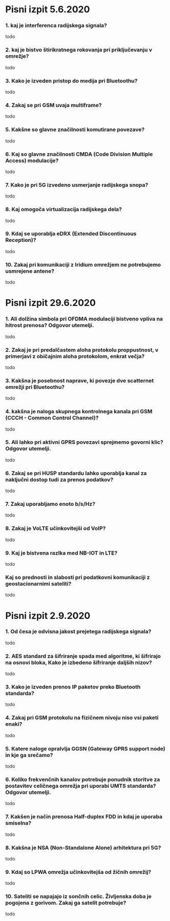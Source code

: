 # Pisni izpit 5.6.2020
### 1. kaj je interferenca radijskega signala?
todo
### 2. kaj je bistvo štirikratnega rokovanja pri priključevanju v omrežje?
todo
### 3. Kako je izveden pristop do medija pri Bluetoothu?
todo
### 4. Zakaj se pri GSM uvaja multiframe?
todo
### 5. Kakšne so glavne značilnosti komutirane povezave?
todo
### 6. Kaj so glavne značilnosti CMDA (Code Division Multiple Access) modulacije?
todo
### 7. Kako je pri 5G izvedeno usmerjanje radijskega snopa?
todo
### 8. Kaj omogoča virtualizacija radijskega dela?
todo
### 9. Kdaj se uporablja eDRX (Extended Discontinuous Reception)?
todo
### 10. Zakaj pri komunikaciji z Iridium omrežjem ne potrebujemo usmrejene antene?
todo

# Pisni izpit 29.6.2020
### 1. Ali dolžina simbola pri OFDMA modulaciji bistveno vpliva na hitrost prenosa? Odgovor utemelji.
todo
### 2. Zakaj je pri predalčastem aloha protokolu proppustnost, v primerjavi z običajnim aloha protokolom, enkrat večja?
todo
### 3. Kakšna je posebnost naprave, ki povezje dve scatternet omrežji pri Bluetoothu?
todo
### 4. kakšna je naloga skupnega kontrolnega kanala pri GSM (CCCH - Common Control Channel)?
todo
### 5. Ali lahko pri aktivni GPRS povezavi sprejmemo govorni klic? Odgovor utemelji.
todo
### 6. Zakaj se pri HUSP standardu lahko uporablja kanal za naključni dostop tudi za prenos podatkov?
todo
### 7. Zakaj uporabljamo enoto b/s/Hz?
todo
### 8. Zakaj je VoLTE učinkovitejši od VoIP?
todo
### 9. Kaj je bistvena razlka med NB-IOT in LTE?
todo
### Kaj so prednosti in slabosti pri podatkovni komunikaciji z geostacionarnimi sateliti?
todo

# Pisni izpit 2.9.2020
### 1. Od česa je odvisna jakost prejetega radijskega signala?
todo
### 2. AES standard za šifriranje spada med algoritme, ki šifrirajo na osnovi bloka, Kako je izbedeno šifriranje daljših nizov?
todo
### 3. Kako je izveden prenos IP paketov preko Bluetooth standarda?
todo
### 4. Zakaj pri GSM protokolu na fizičnem nivoju niso vsi paketi enaki?
todo
### 5. Katere naloge opralvlja GGSN (Gateway GPRS support node) in kje ga srečamo?
todo
### 6. Koliko frekvenčnih kanalov potrebuje ponudnik storitve za postavitev celičnega omrežja pri uporabi UMTS standarda? Odgovor utemelji.
todo
### 7. Kakšen je način prenosa Half-duplex FDD in kdaj je uporaba smiselna?
todo
### 8. Kakšna je NSA (Non-Standalone Alone) arhitektura pri 5G?
todo
### 9. Kdaj so LPWA omrežja učinkovitejša od žičnih omrežij?
todo
### 10. Sateliti se napajajo iz sončnih celic. Življenska doba je pogojena z gorivom. Zakaj ga satelit potrebuje?
todo
